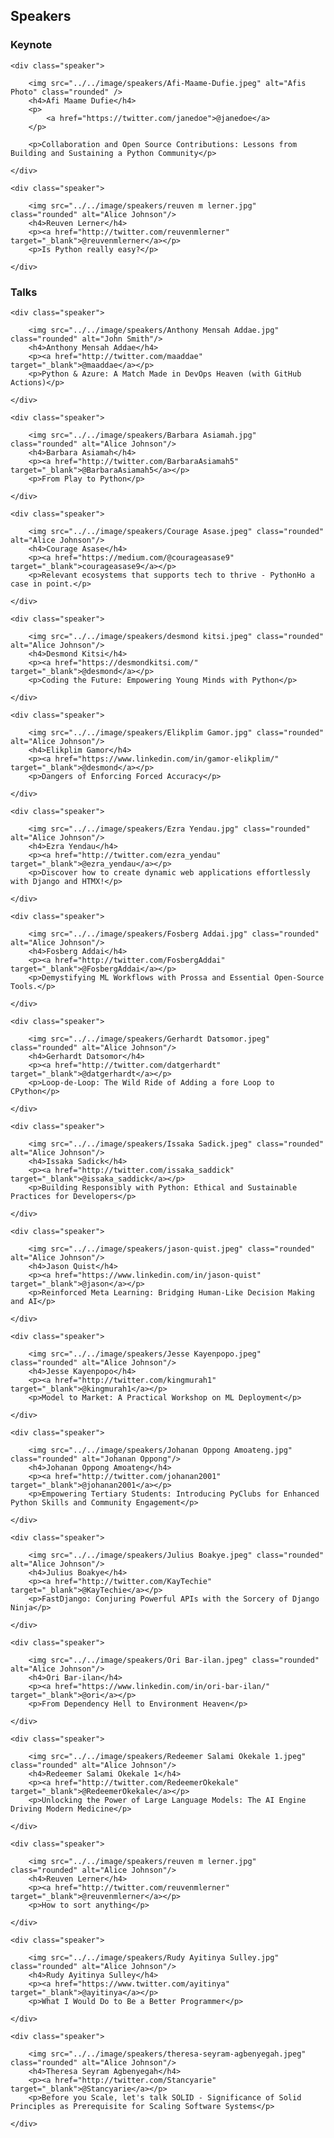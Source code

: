 <!-- ---
title: Speakers
description: A foundational regional Python Conference of the Python and developer community in Volta.
--- -->

## Speakers

### Keynote

<div class="speakers-grid flex">

    <div class="speaker">

        <img src="../../image/speakers/Afi-Maame-Dufie.jpeg" alt="Afis Photo" class="rounded" />
        <h4>Afi Maame Dufie</h4>
        <p>
            <a href="https://twitter.com/janedoe">@janedoe</a>
        </p>

        <p>Collaboration and Open Source Contributions: Lessons from Building and Sustaining a Python Community</p>

    </div>

    <div class="speaker">

        <img src="../../image/speakers/reuven m lerner.jpg" class="rounded" alt="Alice Johnson"/>
        <h4>Reuven Lerner</h4>
        <p><a href="http://twitter.com/reuvenmlerner" target="_blank">@reuvenmlerner</a></p>
        <p>Is Python really easy?</p>

    </div>
</div>

### Talks

<div class="speakers-grid flex">

    <div class="speaker">

        <img src="../../image/speakers/Anthony Mensah Addae.jpg" class="rounded" alt="John Smith"/>
        <h4>Anthony Mensah Addae</h4>
        <p><a href="http://twitter.com/maaddae" target="_blank">@maaddae</a></p>
        <p>Python & Azure: A Match Made in DevOps Heaven (with GitHub Actions)</p>
        
    </div>

    <div class="speaker">

        <img src="../../image/speakers/Barbara Asiamah.jpg" class="rounded" alt="Alice Johnson"/>
        <h4>Barbara Asiamah</h4>
        <p><a href="http://twitter.com/BarbaraAsiamah5" target="_blank">@BarbaraAsiamah5</a></p>
        <p>From Play to Python</p>

    </div>

    <div class="speaker">

        <img src="../../image/speakers/Courage Asase.jpeg" class="rounded" alt="Alice Johnson"/>
        <h4>Courage Asase</h4>
        <p><a href="https://medium.com/@courageasase9" target="_blank">courageasase9</a></p>
        <p>Relevant ecosystems that supports tech to thrive - PythonHo a case in point.</p>

    </div>

    <div class="speaker">

        <img src="../../image/speakers/desmond kitsi.jpeg" class="rounded" alt="Alice Johnson"/>
        <h4>Desmond Kitsi</h4>
        <p><a href="https://desmondkitsi.com/" target="_blank">@desmond</a></p>
        <p>Coding the Future: Empowering Young Minds with Python</p>

    </div>

    <div class="speaker">

        <img src="../../image/speakers/Elikplim Gamor.jpg" class="rounded" alt="Alice Johnson"/>
        <h4>Elikplim Gamor</h4>
        <p><a href="https://www.linkedin.com/in/gamor-elikplim/" target="_blank">@desmond</a></p>
        <p>Dangers of Enforcing Forced Accuracy</p>

    </div>

    <div class="speaker">

        <img src="../../image/speakers/Ezra Yendau.jpg" class="rounded" alt="Alice Johnson"/>
        <h4>Ezra Yendau</h4>
        <p><a href="http://twitter.com/ezra_yendau" target="_blank">@ezra_yendau</a></p>
        <p>Discover how to create dynamic web applications effortlessly with Django and HTMX!</p>

    </div>

    <div class="speaker">

        <img src="../../image/speakers/Fosberg Addai.jpg" class="rounded" alt="Alice Johnson"/>
        <h4>Fosberg Addai</h4>
        <p><a href="http://twitter.com/FosbergAddai" target="_blank">@FosbergAddai</a></p>
        <p>Demystifying ML Workflows with Prossa and Essential Open-Source Tools.</p>

    </div>

    <div class="speaker">

        <img src="../../image/speakers/Gerhardt Datsomor.jpeg" class="rounded" alt="Alice Johnson"/>
        <h4>Gerhardt Datsomor</h4>
        <p><a href="http://twitter.com/datgerhardt" target="_blank">@datgerhardt</a></p>
        <p>Loop-de-Loop: The Wild Ride of Adding a fore Loop to CPython</p>

    </div>

    <div class="speaker">

        <img src="../../image/speakers/Issaka Sadick.jpeg" class="rounded" alt="Alice Johnson"/>
        <h4>Issaka Sadick</h4>
        <p><a href="http://twitter.com/issaka_saddick" target="_blank">@issaka_saddick</a></p>
        <p>Building Responsibly with Python: Ethical and Sustainable Practices for Developers</p>

    </div>

    <div class="speaker">

        <img src="../../image/speakers/jason-quist.jpeg" class="rounded" alt="Alice Johnson"/>
        <h4>Jason Quist</h4>
        <p><a href="https://www.linkedin.com/in/jason-quist" target="_blank">@jason</a></p>
        <p>Reinforced Meta Learning: Bridging Human-Like Decision Making and AI</p>

    </div>

    <div class="speaker">

        <img src="../../image/speakers/Jesse Kayenpopo.jpeg" class="rounded" alt="Alice Johnson"/>
        <h4>Jesse Kayenpopo</h4>
        <p><a href="http://twitter.com/kingmurah1" target="_blank">@kingmurah1</a></p>
        <p>Model to Market: A Practical Workshop on ML Deployment</p>

    </div>

    <div class="speaker">

        <img src="../../image/speakers/Johanan Oppong Amoateng.jpg" class="rounded" alt="Johanan Oppong"/>
        <h4>Johanan Oppong Amoateng</h4>
        <p><a href="http://twitter.com/johanan2001" target="_blank">@johanan2001</a></p>
        <p>Empowering Tertiary Students: Introducing PyClubs for Enhanced Python Skills and Community Engagement</p>

    </div>

    <div class="speaker">

        <img src="../../image/speakers/Julius Boakye.jpeg" class="rounded" alt="Alice Johnson"/>
        <h4>Julius Boakye</h4>
        <p><a href="http://twitter.com/KayTechie" target="_blank">@KayTechie</a></p>
        <p>FastDjango: Conjuring Powerful APIs with the Sorcery of Django Ninja</p>

    </div>

    <div class="speaker">

        <img src="../../image/speakers/Ori Bar-ilan.jpeg" class="rounded" alt="Alice Johnson"/>
        <h4>Ori Bar-ilan</h4>
        <p><a href="https://www.linkedin.com/in/ori-bar-ilan/" target="_blank">@ori</a></p>
        <p>From Dependency Hell to Environment Heaven</p>

    </div>

    <div class="speaker">

        <img src="../../image/speakers/Redeemer Salami Okekale 1.jpeg" class="rounded" alt="Alice Johnson"/>
        <h4>Redeemer Salami Okekale 1</h4>
        <p><a href="http://twitter.com/RedeemerOkekale" target="_blank">@RedeemerOkekale</a></p>
        <p>Unlocking the Power of Large Language Models: The AI Engine Driving Modern Medicine</p>

    </div>

    <div class="speaker">

        <img src="../../image/speakers/reuven m lerner.jpg" class="rounded" alt="Alice Johnson"/>
        <h4>Reuven Lerner</h4>
        <p><a href="http://twitter.com/reuvenmlerner" target="_blank">@reuvenmlerner</a></p>
        <p>How to sort anything</p>

    </div>

    <div class="speaker">

        <img src="../../image/speakers/Rudy Ayitinya Sulley.jpg" class="rounded" alt="Alice Johnson"/>
        <h4>Rudy Ayitinya Sulley</h4>
        <p><a href="https://www.twitter.com/ayitinya" target="_blank">@ayitinya</a></p>
        <p>What I Would Do to Be a Better Programmer</p>

    </div>

    <div class="speaker">

        <img src="../../image/speakers/theresa-seyram-agbenyegah.jpeg" class="rounded" alt="Alice Johnson"/>
        <h4>Theresa Seyram Agbenyegah</h4>
        <p><a href="http://twitter.com/Stancyarie" target="_blank">@Stancyarie</a></p>
        <p>Before you Scale, let's talk SOLID - Significance of Solid Principles as Prerequisite for Scaling Software Systems</p>

    </div>
</div>
